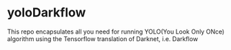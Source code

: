 # yoloDarkflow
This repo encapsulates all you need for running YOLO(You Look Only ONce) algorithm using the Tensorflow translation of Darknet, i.e. Darkflow
